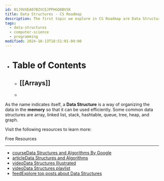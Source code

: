 ```yaml
---
id: 01J9VXEA07BZVCEJPPHGQ8BVSK
title: Data Structures - CS Roadmap
description: The first topic we explore in CS Roadmap are Data Structures
tags:
  - data-structures
  - computer-science
  - programming
modified: 2024-10-13T18:51:01-04:00
---
```

- # Table of Contents
	- ## [[Arrays]]
	- 

As the name indicates itself, a **Data Structure** is a way of organizing the data in the **memory** so that it can be used efficiently. Some common data structures are array, linked list, stack, hashtable, queue, tree, heap, and graph.

Visit the following resources to learn more:

Free Resources

---

- [courseData Structures and Algorithms By Google](https://techdevguide.withgoogle.com/paths/data-structures-and-algorithms/)
- [articleData Structures and Algorithms](https://www.javatpoint.com/data-structure-tutorial)
- [videoData Structures Illustrated](https://www.youtube.com/watch?v=9rhT3P1MDHk&list=PLkZYeFmDuaN2-KUIv-mvbjfKszIGJ4FaY)
- [videoData Structures playlist](https://youtube.com/playlist?list=PLDV1Zeh2NRsB6SWUrDFW2RmDotAfPbeHu&si=_EEf7x58G6lUcMGG)
- [feedExplore top posts about Data Structures](https://app.daily.dev/tags/data-structures?ref=roadmapsh)